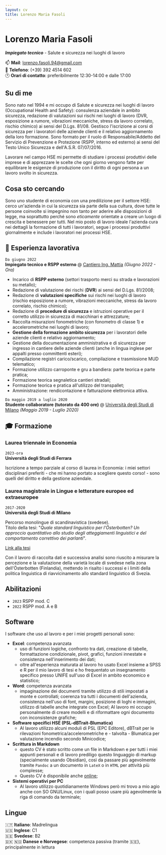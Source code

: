 ```yaml
---
layout: cv
title: Lorenzo Maria Fasoli
---
```

# Lorenzo Maria Fasoli

_**Impiegato tecnico**_ - Salute e sicurezza nei luoghi di lavoro

📫 **Mail**: <a href="lorenzo.fasoli.94@gmail.com">lorenzo.fasoli.94@gmail.com</a> <br>
📱 **Telefono**: (+39) 392 4514 602 <br>
🕐 **Orari di contatto**: preferibilmente 12:30-14:00 e dalle 17:00

## Su di me

Sono nato nel 1994 e mi occupo di Salute e sicurezza nei luoghi di lavoro (Occupational Health and Safety): consulenza aziendale in ambito sicurezza, redazione di valutazioni sui rischi nei luoghi di lavoro (DVR, esposizione a rumore, vibrazioni meccaniche, stress da lavoro correlato, rischio chimico) ai sensi del D.Lgs. 81/08. Gestisco l'iscrizione ai corsi di sicurezza per i lavoratori delle aziende clienti e il relativo aggiornamento della loro formazione. Sono formato per il ruolo di Responsabile/Addetto del Servizio di Prevenzione e Protezione (RSPP, interno ed esterno) ai sensi del Testo Unico Sicurezza e dell'A.S.R. 07/07/2016.

Lavorare nel campo HSE mi permette di studiare i processi produttivi delle imprese e di apprezzare le scelte che ogni giorno vengono fatte per equilibrare le esigenze di produzione con il diritto di ogni persona a un lavoro svolto in sicurezza.

## Cosa sto cercando

Sono uno studente di economia con una predilizione per il settore HSE: cerco un'azienda in cui la sicurezza sia parte della sua cultura, dove tutte le persone coinvolte si impegnino non tanto per aderire alle disposizioni di legge, ma soprattutto perché sono _eticamente_ orientate a creare un luogo di crescita e benessere per tutti. Nel mio posto di lavoro ideale l'azienda cura nei dettagli la formazione di tutti i lavoratori, segue i processi produttivi giornalmente e include i lavoratori nei processi HSE.

## 💼 Esperienza lavorativa

`Da giugno 2022` <br>
**Impiegato tecnico e RSPP esterno** @ [Cantiero Ing. Mattia]() _(Giugno 2022 - Ora)_ <br>
- Incarico di **RSPP esterno** (settori trasporto merci su strada e lavorazioni su metallo);
- Redazione di valutazione dei rischi (**DVR**) ai sensi del D.Lgs. 81/2008;
- Redazione di **valutazioni specifiche** sui rischi nei luoghi di lavoro (rischio esposizione a rumore, vibrazioni meccaniche, stress da lavoro correlato, rischio chimico);
- Redazione di **procedure di sicurezza** e istruzioni operative per il corretto utilizzo in sicurezza di macchinari e attrezzature;
- Raccolta misurazioni fonometriche (con fonometro di classe 1) e accelerometriche nei luoghi di lavoro;
- **Gestione della formazione ambito sicurezza** per i lavoratori delle aziende clienti e relativo aggiornamento;
- Gestione della documentazione amministrativa e di sicurezza per ingresso in cantiere delle aziende clienti (anche in lingua inglese per appalti presso committenti esteri);
- Compilazione registri carico/scarico, compilazione e trasmissione MUD telematico;
- Formazione utilizzo carroponte e gru a bandiera: parte teorica e parte pratica;
- Formazione teorica segnaletica cantieri stradali;
- Formazione teorica e pratica all'utilizzo del transpallet;
- Amministrazione: rendicontazione e fatturazione elettronica attiva.

`Da maggio 2019 a luglio 2020` <br>
**Studente collaboratore (tutorato da 400 ore)** @ [Università degli Studi di Milano](https://www.unimi.it/it) _(Maggio 2019 - Luglio 2020)_ <br>

<!--
- _Biblioteca del Polo di Lingue e Letterature Straniere_
    - Collaborazione (tutorato 400 ore) per la riorganizzazione totale delle collezioni in vista dei lavori di ristrutturazione del plesso
- _Biblioteca di Filosofia_
    - Verifica di nuovi materiali da biblioteche personali
    - Compilazione di bibliografie, predisposizione alla catalogazione
    - Tutorato (200 ore)
    - Valorizzazione e cura delle collezioni collegate a mostre
- _Biblioteca del Polo di Lingue e Letterature Straniere_
    - Collaborazione studentesca 150 ore
    - Assistenza agli utenti, prestito e rientro
-->

## 🎓 Formazione

### Laurea triennale in Economia
`2023-ora`  <br>
__Università degli Studi di Ferrara__

Iscrizione a tempo parziale al corso di laurea in Economia: i miei settori disciplinari preferiti - che mi hanno portato a scegliere questo corso! - sono quelli del diritto e della gestione aziendale.

### Laurea magistrale in Lingue e letterature europee ed extraeuropee
`2017-2020`  <br>
__Università degli Studi di Milano__

Percorso monolingue di scandinavistica (svedese). <br>
Titolo della tesi: "_Quale standard linguistico per l'Österbotten? Un approccio quantitativo allo studio degli atteggiamenti linguistici e del comportamento correttivo dei parlanti_".

[Link alla tesi](./files/unimi_tesi_909291_2020.pdf)

Con il lavoro di raccolta dati e successiva analisi sono riuscito a misurare la percezione e la valutazione della varietà locale di svedese nella zona dell'Österbotten (Finlandia), mettendo in risalto i successi e i limiti della politica linguistica di riavvicinamento allo standard linguistico di Svezia.

## Abilitazioni

- `2023`
RSPP mod. C
- `2022`
RSPP mod. A e B

## Software

I software che uso al lavoro e per i miei progetti personali sono:

- **Excel**: competenza avanzata
    - uso di funzioni logiche, confronto tra dati, creazione di tabelle, formattazione condizionale, pivot, grafici, funzioni innestate e consistenza nell'inserimento dei dati;
    - oltre all'esperienza maturata al lavoro ho usato Excel insieme a SPSS e R per il mio lavoro di tesi e ho frequentato un insegnamento specifico presso UNIFE sull'uso di Excel in ambito economico e statistico;
- **Word**: competenza avanzata
    - impaginazione dei documenti tramite utilizzo di stili impostati a monte e controllati; coerenza tra tutti i documenti dell'azienda, consistenza nell'uso di font, margini, posizione di loghi e immagini, utilizzo di tabelle anche integrate con Excel; Al lavoro mi occupo personalmente di creare modelli e di riformattare ogni documento con inconsistenze grafiche;
- **Software specifici HSE (PSL-dBTrait-Blumatica)**
    - Al lavoro utilizzo alcuni moduli di PSL (EPC Editore), dBTrait per le rilevazioni fonometrica/accelerometriche e - talvolta - Blumatica per valutazione incendio secondo Minicodice;
- **Scrittura in Markdown**
    - questo CV è stato scritto come un file in Markdown e per tutti i miei appunti personali e di lavoro prediligo questo linguaggio di markup (specialmente usando Obsidian), così da passare più agevolmente tramite `Pandoc` a un documento in `LateX` o in `HTML` per attività più complesse;
    - Questo CV è disponibile anche [online](https://deponi94.github.io/resume/);
- **Sistemi operativi per PC**
    - Al lavoro utilizzo quotidianamente Windows però mi trovo a mio agio anche con SO GNU/Linux, con i quali posso usare più agevolmente la riga di comando da terminale;


## Lingue

🇮🇹 **Italiano**: Madrelingua <br>
🇺🇸 **Inglese**: C1 <br>
🇸🇪 **Svedese**: B2 <br>
🇩🇰 🇳🇴 **Danese e Norvegese**: competenza passiva (tramite 🇸🇪), principalmente in lettura

<!-- ### Footer

Last updated: May 2013 -->


